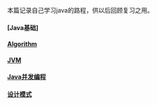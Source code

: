 本篇记录自己学习java的路程，供以后回顾复习之用。

#### [Java基础]
#### [Algorithm](https://github.com/wyjie0/Java_learning-WYJ/blob/master/notes/%E6%95%B0%E6%8D%AE%E7%BB%93%E6%9E%84%E4%B8%8E%E7%AE%97%E6%B3%95.md)
#### [JVM](https://github.com/wyjie0/Java_learning-WYJ/blob/master/notes/JVM.md)
#### [Java并发编程](https://github.com/wyjie0/Java_learning-WYJ/blob/master/notes/%E5%B9%B6%E5%8F%91%E7%BC%96%E7%A8%8B.md)
#### [设计模式](https://github.com/wyjie0/Java_learning-WYJ/blob/master/notes/%E8%AE%BE%E8%AE%A1%E6%A8%A1%E5%BC%8F.md)


